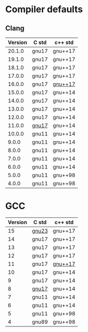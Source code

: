 # Compiler defaults


## Clang

| Version | C std | c++ std |
| ------- | ----- | ------- |
| 20.1.0  | gnu17 | gnu++17 |
| 19.1.0  | gnu17 | gnu++17 |
| 18.1.0  | gnu17 | gnu++17 |
| 17.0.0  | gnu17 | gnu++17 |
| 16.0.0  | gnu17 | [gnu++17](https://releases.llvm.org/16.0.0/tools/clang/docs/ReleaseNotes.html#id85) |
| 15.0.0  | gnu17 | gnu++14 |
| 14.0.0  | gnu17 | gnu++14 |
| 13.0.0  | gnu17 | gnu++14 |
| 12.0.0  | gnu17 | gnu++14 |
| 11.0.0  | [gnu17](https://releases.llvm.org/11.0.0/tools/clang/docs/ReleaseNotes.html#c-language-changes-in-clang) | gnu++14 |
| 10.0.0  | gnu11 | gnu++14 |
| 9.0.0   | gnu11 | gnu++14 |
| 8.0.0   | gnu11 | gnu++14 |
| 7.0.0   | gnu11 | gnu++14 |
| 6.0.0   | gnu11 | gnu++14 |
| 5.0.0   | gnu11 | gnu++98 |
| 4.0.0   | gnu11 | gnu++98 |


# GCC

| Version | C std | c++ std |
| ------- | ----- | ------- |
| 15      | [gnu23](https://gcc.gnu.org/gcc-15/changes.html#c) | gnu++17 |
| 14      | gnu17 | gnu++17 |
| 13      | gnu17 | gnu++17 |
| 12      | gnu17 | gnu++17 |
| 11      | gnu17 | [gnu++17](https://gcc.gnu.org/gcc-11/changes.html) |
| 10      | gnu17 | gnu++14 |
| 9       | gnu17 | gnu++14 |
| 8       | [gnu17](https://gcc.gnu.org/gcc-8/changes.html#c) | gnu++14 |
| 7       | gnu11 | gnu++14 |
| 6       | gnu11 | gnu++14 |
| 5       | gnu11 | gnu++98 |
| 4       | gnu89 | gnu++98 |
